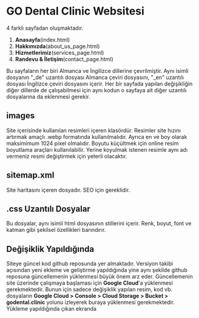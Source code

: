 # GO Dental Clinic Websitesi

4 farklı sayfadan oluşmaktadır.
1. **Anasayfa**(index.html)
2. **Hakkımızda**(about_us_page.html)
3. **Hizmetlerimiz**(services_page.html)
4. **Randevu & İletişim**(contact_page.html)

Bu sayfaların her biri Almanca ve İngilizce dillerine çevrilmiştir. Aynı isimli dosyanın "_de" uzantılı dosyası Almanca çeviri dosyasını, "_en" uzantılı dosyası İngilizce çeviri dosyasını içerir.
Her bir sayfada yapılan değişikliğin diğer dillerde de çalışabilmesi için aynı kodun o sayfaya ait diğer uzantılı dosyalarına da eklenmesi gerekir.

## images
Site içerisinde kullanılan resimleri içeren klasördür. Resimler site hızını artırmak amaçlı .webp formatında kullanılmalıdır. Ayrıca en ve boy olarak maksimimum 1024 pixel olmalıdır. Boyutu küçültmek için online resim boyutlama araçları kullanılabilir. Yerine koyulmak istenen resimle aynı adı vermeniz resmi değiştirmek için yeterli olacaktır.

## sitemap.xml
Site haritasını içeren dosyadır. SEO için gereklidir.

## .css Uzantılı Dosyalar
Bu dosyalar, aynı isimli html dosyasının stillerini içerir. Renk, boyut, font ve katman gibi şekilsel özellikleri barındırır.

## Değişiklik Yapıldığında
Siteye güncel kod github reposunda yer almaktadır. Versiyon takibi açısından yeni ekleme ve geliştirme yapıldığında yine aynı şekilde github reposuna güncellemenin yüklenmesi büyük önem arz eder. Güncellemenin site üzerinde çalışmaya başlaması için **Google Cloud**'a yüklenmesi gerekmektedir. Bunun için sadece değişiklik yapılan resim, kod vb. dosyaların
**Google Cloud > Console > Cloud Storage > Bucket > godental.clinic** 
yolunu izleyerek buraya yüklenmesi gerekmektedir. Yükleme yapıldığında çıkan ekranda 



